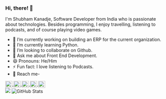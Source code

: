 ### Hi, there! 👋
  I'm Shubham Kanadje, Software Developer from India who is passionate about technologies. Besides programming, I enjoy travelling, listening to podcasts, and of course playing video games.

- 🔭 I’m currently working on building an ERP for the current organization.
- 🌱 I’m currently learning Python.
- 👯 I’m looking to collaborate on Github.
- 💬 Ask me about Front End Development.
- 😄 Pronouns: He/Him
- ⚡ Fun fact: I love listening to Podcasts.
- 🔎 Reach me- 

<span>
<a href="https://linkedin.com/in/sshubhamk">
  <img align="center" alt="LinkedIn" src="https://cdn.jsdelivr.net/npm/simple-icons@3.0.1/icons/linkedin.svg" width="22px" />
</a>
<a href="https://twitter.com/sshubhamk_">
  <img align="center" alt="Twitter" src="https://cdn.jsdelivr.net/npm/simple-icons@3.0.1/icons/twitter.svg" width="22px" />
</a>
<a href="https://facebook.com/shubham.kanadje">
  <img align="center" alt="Facebook" src="https://cdn.jsdelivr.net/npm/simple-icons@3.0.1/icons/facebook.svg" width="22px" />
</a>
<a href="https://instagram.com/sshubhamk">
  <img align="center" alt="Instagram" src="https://cdn.jsdelivr.net/npm/simple-icons@3.0.1/icons/instagram.svg" width="22px" />
</a>
<a href="https://t.me/sshubhamk">
  <img align="center" alt="Telegram" width="22px" src="https://cdn.jsdelivr.net/npm/simple-icons@v3/icons/telegram.svg" />
</a>
</span>

<br/>

<span>
<img src="https://github-readme-stats.vercel.app/api/top-langs/?username=sshubhamk&hide=TeX&layout=compact">
<img alt = "GitHub Stats" src="https://github-readme-stats.vercel.app/api?username=sshubhamk&show_icons=true&hide=issues&icon_color=000000&hide_border=false&title_color=5391FE&text_color=555">
</span>
